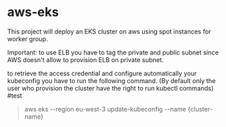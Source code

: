 # aws-eks

This project will deploy an EKS cluster on aws using spot instances for worker group.

Important: to use ELB you have to tag the private and public subnet since AWS doesn't allow to provision ELB on private subnet.

to retrieve the access credential and configure automatically your kubeconfig you have to run the following command. (By default only the user who provision the cluster have the right to run kubectl commands)
#test
> aws eks --region eu-west-3 update-kubeconfig --name {cluster-name}
